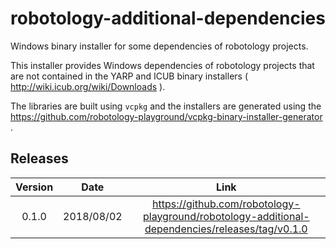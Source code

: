 # robotology-additional-dependencies

Windows binary installer for some dependencies of robotology projects.

This installer provides Windows dependencies of robotology projects that are not contained in the YARP and ICUB binary installers ( http://wiki.icub.org/wiki/Downloads ). 

The libraries are built using `vcpkg` and the installers are generated using the https://github.com/robotology-playground/vcpkg-binary-installer-generator . 

## Releases 

| Version |  Date  | Link | 
|:-------:|:------:|:----:| 
| 0.1.0   | 2018/08/02 | https://github.com/robotology-playground/robotology-additional-dependencies/releases/tag/v0.1.0 |


